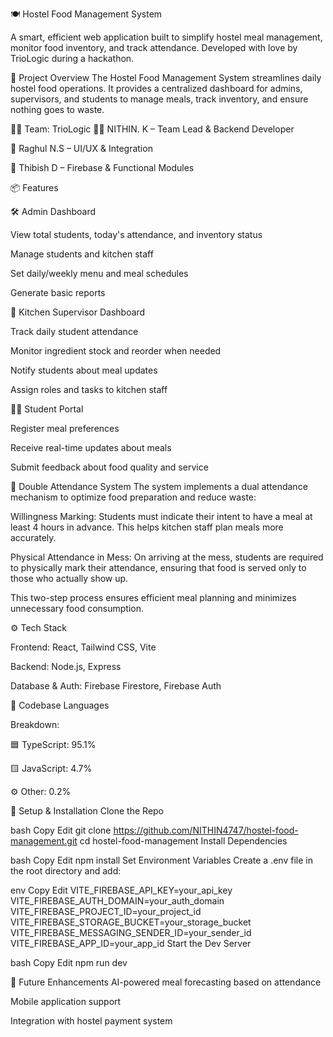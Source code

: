 🍽️ Hostel Food Management System

A smart, efficient web application built to simplify hostel meal management, monitor food inventory, and track attendance. Developed with love by TrioLogic during a hackathon.

🚀 Project Overview
The Hostel Food Management System streamlines daily hostel food operations. It provides a centralized dashboard for admins, supervisors, and students to manage meals, track inventory, and ensure nothing goes to waste.

🧑‍💻 Team: TrioLogic
👨‍💼 NITHIN. K – Team Lead & Backend Developer

🧠 Raghul N.S – UI/UX & Integration

🧰 Thibish D – Firebase & Functional Modules

📦 Features

🛠 Admin Dashboard

View total students, today's attendance, and inventory status

Manage students and kitchen staff

Set daily/weekly menu and meal schedules

Generate basic reports


🍳 Kitchen Supervisor Dashboard

Track daily student attendance

Monitor ingredient stock and reorder when needed

Notify students about meal updates

Assign roles and tasks to kitchen staff


🧑‍🎓 Student Portal

Register meal preferences

Receive real-time updates about meals

Submit feedback about food quality and service


🍱 Double Attendance System
The system implements a dual attendance mechanism to optimize food preparation and reduce waste:

Willingness Marking:
Students must indicate their intent to have a meal at least 4 hours in advance. This helps kitchen staff plan meals more accurately.

Physical Attendance in Mess:
On arriving at the mess, students are required to physically mark their attendance, ensuring that food is served only to those who actually show up.

This two-step process ensures efficient meal planning and minimizes unnecessary food consumption.



⚙️ Tech Stack

Frontend: React, Tailwind CSS, Vite

Backend: Node.js, Express

Database & Auth: Firebase Firestore, Firebase Auth


🧾 Codebase Languages

Breakdown:

🟦 TypeScript: 95.1%

🟨 JavaScript: 4.7%

⚙️ Other: 0.2%


🔧 Setup & Installation
Clone the Repo

bash
Copy
Edit
git clone https://github.com/NITHIN4747/hostel-food-management.git
cd hostel-food-management
Install Dependencies

bash
Copy
Edit
npm install
Set Environment Variables Create a .env file in the root directory and add:

env
Copy
Edit
VITE_FIREBASE_API_KEY=your_api_key
VITE_FIREBASE_AUTH_DOMAIN=your_auth_domain
VITE_FIREBASE_PROJECT_ID=your_project_id
VITE_FIREBASE_STORAGE_BUCKET=your_storage_bucket
VITE_FIREBASE_MESSAGING_SENDER_ID=your_sender_id
VITE_FIREBASE_APP_ID=your_app_id
Start the Dev Server

bash
Copy
Edit
npm run dev



🔮 Future Enhancements
AI-powered meal forecasting based on attendance

Mobile application support

Integration with hostel payment system




